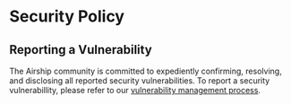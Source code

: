 # Security Policy

## Reporting a Vulnerability

The Airship community is committed to expediently confirming, resolving, and
disclosing all reported security vulnerabilities. To report a security
vulnerabillity, please refer to our [vulnerability management process][1].

[1]: https://airship-docs.readthedocs.io/en/latest/security/vulnerabilities.html
